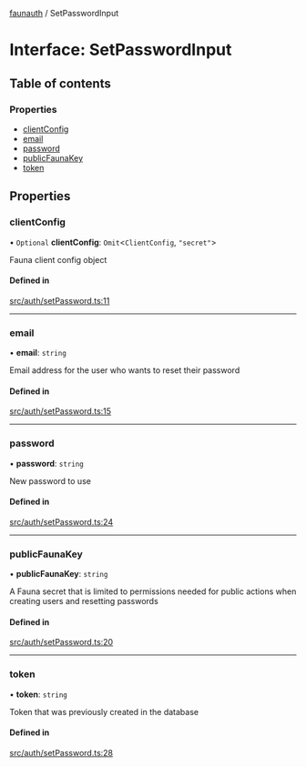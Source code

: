 [faunauth](../index.md) / SetPasswordInput

# Interface: SetPasswordInput

## Table of contents

### Properties

- [clientConfig](SetPasswordInput.md#clientconfig)
- [email](SetPasswordInput.md#email)
- [password](SetPasswordInput.md#password)
- [publicFaunaKey](SetPasswordInput.md#publicfaunakey)
- [token](SetPasswordInput.md#token)

## Properties

### clientConfig

• `Optional` **clientConfig**: `Omit`<`ClientConfig`, ``"secret"``\>

Fauna client config object

#### Defined in

[src/auth/setPassword.ts:11](https://github.com/alexnitta/faunauth/blob/a52671e/src/auth/setPassword.ts#L11)

___

### email

• **email**: `string`

Email address for the user who wants to reset their password

#### Defined in

[src/auth/setPassword.ts:15](https://github.com/alexnitta/faunauth/blob/a52671e/src/auth/setPassword.ts#L15)

___

### password

• **password**: `string`

New password to use

#### Defined in

[src/auth/setPassword.ts:24](https://github.com/alexnitta/faunauth/blob/a52671e/src/auth/setPassword.ts#L24)

___

### publicFaunaKey

• **publicFaunaKey**: `string`

A Fauna secret that is limited to permissions needed for public actions when creating users
and resetting passwords

#### Defined in

[src/auth/setPassword.ts:20](https://github.com/alexnitta/faunauth/blob/a52671e/src/auth/setPassword.ts#L20)

___

### token

• **token**: `string`

Token that was previously created in the database

#### Defined in

[src/auth/setPassword.ts:28](https://github.com/alexnitta/faunauth/blob/a52671e/src/auth/setPassword.ts#L28)
